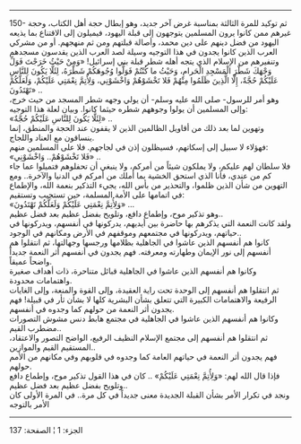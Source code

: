 ------------------------------------------------------------------------

150- ثم توكيد للمرة الثالثة بمناسبة غرض آخر جديد، وهو إبطال حجة أهل
الكتاب، وحجة غيرهم ممن كانوا يرون المسلمين يتوجهون إلى قبلة اليهود،
فيميلون إلى الاقتناع بما يذيعه اليهود من فضل دينهم على دين محمد، وأصالة
قبلتهم ومن ثم منهجهم. أو من مشركي العرب الذين كانوا يجدون في هذا التوجيه
وسيلة لصد العرب الذين يقدسون مسجدهم وتنفيرهم من الإسلام الذي يتجه أهله
شطر قبلة بني إسرائيل! «وَمِنْ حَيْثُ خَرَجْتَ فَوَلِّ وَجْهَكَ شَطْرَ الْمَسْجِدِ الْحَرامِ، وَحَيْثُ ما
كُنْتُمْ فَوَلُّوا وُجُوهَكُمْ شَطْرَهُ، لِئَلَّا يَكُونَ لِلنَّاسِ عَلَيْكُمْ حُجَّةٌ، إِلَّا الَّذِينَ ظَلَمُوا مِنْهُمْ
فَلا تَخْشَوْهُمْ وَاخْشَوْنِي، وَلِأُتِمَّ نِعْمَتِي عَلَيْكُمْ، وَلَعَلَّكُمْ تَهْتَدُونَ» ..  
وهو أمر للرسول- صلى الله عليه وسلم- أن يولي وجهه شطر المسجد من حيث خرج،
وإلى المسلمين أن يولوا وجوههم شطره حيثما كانوا. وبيان لعلة هذا
التوجيه:  
«لِئَلَّا يَكُونَ لِلنَّاسِ عَلَيْكُمْ حُجَّةٌ» ..  
وتهوين لما بعد ذلك من أقاويل الظالمين الذين لا يقفون عند الحجة والمنطق،
إنما ينساقون مع العناد واللجاج.  
فهؤلاء لا سبيل إلى إسكاتهم، فسيظلون إذن في لجاجهم. فلا على المسلمين
منهم:  
«فَلا تَخْشَوْهُمْ.. وَاخْشَوْنِي» ..  
فلا سلطان لهم عليكم، ولا يملكون شيئاً من أمركم، ولا ينبغي أن تحفلوهم
فتميلوا عما جاء كم من عندي، فأنا الذي استحق الخشية بما أملك من أمركم في
الدنيا والآخرة.. ومع التهوين من شأن الذين ظلموا، والتحذير من بأس الله،
يجيء التذكير بنعمة الله، والإطماع في اتمامها على الأمة المسلمة، حين
تستجيب وتستقيم:  
«وَلِأُتِمَّ نِعْمَتِي عَلَيْكُمْ وَلَعَلَّكُمْ تَهْتَدُونَ» ...  
وهو تذكير موح، وإطماع دافع، وتلويح بفضل عظيم بعد فضل عظيم..  
ولقد كانت النعمة التي يذكرهم بها حاضرة بين أيديهم، يدركونها في أنفسهم،
ويدركونها في حياتهم، ويدركونها في مجتمعهم وموقفهم في الأرض ومكانهم في
الوجود..  
كانوا هم أنفسهم الذين عاشوا في الجاهلية بظلامها ورجسها وجهالتها، ثم
انتقلوا هم أنفسهم إلى نور الإيمان وطهارته ومعرفته. فهم يجدون في أنفسهم
أثر النعمة جديداً واضحاً عميقاً.  
وكانوا هم أنفسهم الذين عاشوا في الجاهلية قبائل متناحرة، ذات أهداف صغيرة
واهتمامات محدودة.  
ثم انتقلوا هم أنفسهم إلى الوحدة تحت راية العقيدة، وإلى القوة والمنعة،
وإلى الغايات الرفيعة والاهتمامات الكبيرة التي تتعلق بشأن البشرية كلها لا
بشأن ثأر في قبيلة! فهم يجدون أثر النعمة من حولهم كما وجدوه في أنفسهم.  
وكانوا هم أنفسهم الذين عاشوا في الجاهلية في مجتمع هابط دنس مشوش التصورات
مضطرب القيم..  
ثم انتقلوا هم أنفسهم إلى مجتمع الإسلام النظيف الرفيع، الواضح التصور
والاعتقاد، المستقيم القيم والموازين..  
فهم يجدون أثر النعمة في حياتهم العامة كما وجدوه في قلوبهم وفي مكانهم من
الأمم حولهم.  
فإذا قال الله لهم: «وَلِأُتِمَّ نِعْمَتِي عَلَيْكُمْ» .. كان في هذا القول تذكير موح،
وإطماع دافع وتلويح بفضل عظيم بعد فضل عظيم..  
ونجد في تكرار الأمر بشأن القبلة الجديدة معنى جديداً في كل مرة.. في المرة
الأولى كان الأمر بالتوجه

------------------------------------------------------------------------

الجزء: 1 ¦ الصفحة: 137
